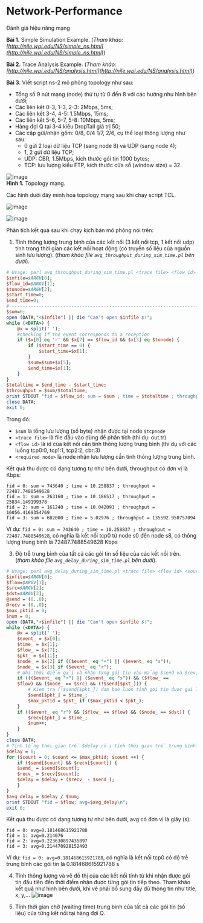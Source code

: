 # Network-Performance
Đánh giá hiệu năng mạng

**Bài 1.** Simple Simulation Example. (_Tham khảo: [http://nile.wpi.edu/NS/simple_ns.html](http://nile.wpi.edu/NS/simple_ns.html)_)

**Bài 2.** Trace Analysis Example. (_Tham khảo: [http://nile.wpi.edu/NS/analysis.html](http://nile.wpi.edu/NS/analysis.html)_)
 
**Bài 3.** Viết script ns-2 mô phỏng topology như sau:
- Tổng số 9 nút mạng (node) thứ tự từ 0 đến 8 với các hướng như hình bên dưới;
- Các liên kết 0-3, 1-3, 2-3: 2Mbps, 5ms;
- Các liên kết 3-4, 4-5: 1.5Mbps, 15ms;
- Các liên kết 5-6, 5-7, 5-8: 10Mbps, 5ms;
- Hàng đợi Q tại 3-4 kiểu DropTail giá trị 50;
- Các cặp gửi/nhận gồm: 0/8, 0/4 1/7, 2/6, cụ thể loại thông lượng như sau:
  - 0 gửi 2 loại dữ liệu TCP (sang node 8) và UDP (sang node 4);
  - 1, 2 gửi dữ liệu TCP;
  - UDP: CBR, 1.5Mbps, kích thước gói tin 1000 bytes;
  - TCP: lưu lượng kiểu FTP, kích thước cửa sổ (window size) = 32.

![image](/images/topology.png)  
**Hình 1.** Topology mạng.

Các hình dưới đây minh họa topology mạng sau khi chạy script TCL.

![image](/images/topology1.png)

![image](/images/topology2.png)

Phân tích kết quả sau khi chạy kịch bản mô phỏng nói trên:
1. Tính thông lượng trung bình của các kết nối (3 kết nối tcp, 1 kết nối udp) tính trong thời gian các kết nối hoạt động (có truyền số liệu của nguồn sinh lưu lượng). (_tham khảo file `avg_throughput_during_sim_time.pl` bên dưới_).
~~~perl
# Usage: perl avg_throughput_during_sim_time.pl <trace file> <flow id> <required node>
$infile=$ARGV[0];
$flow_id=$ARGV[1];
$tonode=$ARGV[2];
$start_time=0;
$end_time=0;
# ---------------------------------------------------------------------------
$sum=0;
open (DATA,"<$infile") || die "Can't open $infile $!";
while (<DATA>) {
	@x = split(' ');
	#checking if the event corresponds to a reception
	if ($x[0] eq 'r' && $x[7] == $flow_id && $x[3] eq $tonode) {
		if ($start_time == 0) {
			$start_time=$x[1];
		}
		$sum=$sum+$x[5];
		$end_time=$x[1];
	}
}
$totaltime = $end_time - $start_time;
$throughput = $sum/$totaltime;
print STDOUT "fid = $flow_id: sum = $sum ; time = $totaltime ; throughput = $throughput\n";
close DATA;
exit 0;
~~~
Trong đó:
- `$sum` là tổng lưu lượng (số byte) nhận được tại node `$tcpnode `
- `<trace file>` là file đầu vào dùng để phân tích (thí dụ: out.tr) 
- `<flow id>` là id của kết nối cần tính thông lượng trung bình (thí dụ với các luồng tcp0:0, tcp1:1, tcp2:2, cbr:3) 
- `<required node>` là node nhận lưu lượng cần tính thông lượng trung bình.

Kết quả thu được có dạng tương tự như bên dưới, throughput có đơn vị là Kbps:
```console
fid = 0: sum = 743640 ; time = 10.258837 ; throughput = 72487.7488549628
fid = 1: sum = 263160 ; time = 10.186517 ; throughput = 25834.149199378
fid = 2: sum = 161240 ; time = 10.042091 ; throughput = 16056.4169354769
fid = 3: sum = 682000 ; time = 5.02976 ; throughput = 135592.950757094
```
Ví dụ: `fid = 0: sum = 743640 ; time = 10.258837 ; throughput = 72487.7488549628`, có nghĩa là kết nối tcp0 từ node s0 đến node s8, có thông lượng trung bình là 72487.7488549628 Kbps

3. Độ trễ trung bình của tất cả các gói tin số liệu của các kết nối trên. (_tham khảo file `avg_delay_during_sim_time.pl` bên dưới_).
~~~perl
# Usage: perl avg_delay_during_sim_time.pl <trace file> <flow id> <source node> <dest node>
$infile=$ARGV[0];
$flow=$ARGV[1];
$src=$ARGV[2];
$dst=$ARGV[3];
@send = (0..0);
@recv = (0..0);
$max_pktid = 0;
$num = 0;
open (DATA,"<$infile") || die "Can't open $infile $!";
while (<DATA>) {
	@x = split(' ');
	$event_ = $x[0];
	$time_ = $x[1];
	$flow_ = $x[7];
	$pkt_ = $x[11];
	$node_ = $x[2] if (($event_ eq "+") || ($event_ eq "s"));
	$node_ = $x[3] if ($event_ eq "r");
	# Ghi thời điểm gửi và nhận từng gói tin vào mảng $send và $rev, $num đếm số gói tin
	if ((($event_ eq "+") || ($event_ eq "s")) && ($flow_ ==
	$flow) && ($node_ == $src) && (!$send[$pkt_])) {
		# Kiem tra (!$send[$pkt_]) dam bao luon tinh goi tin duoc gui lan dau, k tinh goi tin gui lai
		$send[$pkt_] = $time_;
		$max_pktid = $pkt_ if ($max_pktid < $pkt_);
	}
	if (($event_ eq "r") && ($flow_ == $flow) && ($node_ ==	$dst)) {
		$recv[$pkt_] = $time_;
		$num++;
	}
}
close DATA;
# Tính tổng thời gian trễ $delay rồi tính thời gian trễ trung bình của các gói tin $avg_delay
$delay = 0;
for ($count = 0; $count <= $max_pktid; $count ++) {
	if ($send[$count] && $recv[$count]) {
	$send_ = $send[$count];
	$recv_ = $recv[$count];
	$delay = $delay + ($recv_ - $send_);
	}
}
$avg_delay = $delay / $num;
print STDOUT "fid = $flow: avg=$avg_delay\n";
exit 0;
~~~
Kết quả thu được có dạng tương tự như bên dưới, avg  có đơn vị là giây (s):
```console
fid = 0: avg=0.181468615921788
fid = 1: avg=0.214076
fid = 2: avg=0.223630897435897
fid = 3: avg=0.214470928152493
```
Ví dụ: `fid = 0: avg=0.181468615921788`, có nghĩa là kết nối tcp0 có độ trễ trung bình các gói tin là 0.181468615921788 s

4. Tính thông lượng và vẽ đồ thị của các kết nối tính từ khi nhận được gói tin đầu tiên đến thời điểm nhận được từng gói tin tiếp theo. Tham khảo kết quả như hình bên dưới, khi vẽ phải bổ sung đầy đủ thông tin như title, x, y,...
![image](/images/throughput.png)

6. Tính thời gian chờ (waiting time) trung bình của tất cả các gói tin (số liệu) của từng kết nối tại hàng đợi Q.


